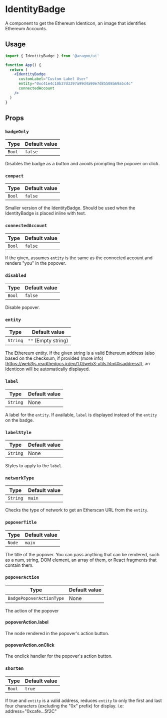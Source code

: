 # IdentityBadge

A component to get the Ethereum Identicon, an image that identifies Ethereum Accounts.

## Usage

```jsx
import { IdentityBadge } from '@aragon/ui'

function App() {
  return (
    <IdentityBadge
      customLabel="Custom Label User"
      entity="0xc41e4c10b37d3397a99d4a90e7d85508a69a5c4c"
      connectedAccount
    />
  )
}
```

## Props

### `badgeOnly`

| Type   | Default value |
| ------ | ------------- |
| `Bool` | `false`       |

Disables the badge as a button and avoids prompting the popover on click.

### `compact`

| Type   | Default value |
| ------ | ------------- |
| `Bool` | `false`       |

Smaller version of the IdentityBadge. Should be used when the IdentityBadge is placed inline with text.

### `connectedAccount`

| Type   | Default value |
| ------ | ------------- |
| `Bool` | `false`       |

If the given, assumes `entity` is the same as the connected account and renders "you" in the popover.

### `disabled`

| Type   | Default value |
| ------ | ------------- |
| `Bool` | `false`       |

Disable popover.

### `entity`

| Type     | Default value       |
| -------- | ------------------- |
| `String` | `""` (Empty string) |

The Ethereum entity. If the given string is a valid Ethereum address (also based on the checksum, if provided (more info)[https://web3js.readthedocs.io/en/1.0/web3-utils.html#isaddress]), an Identicon will be automatically displayed.

### `label`

| Type     | Default value |
| -------- | ------------- |
| `String` | None          |

A label for the `entity`. If available, `label` is displayed instead of the `entity` on the badge.

### `labelStyle`

| Type     | Default value |
| -------- | ------------- |
| `String` | None          |

Styles to apply to the `label`.

### `networkType`

| Type     | Default value |
| -------- | ------------- |
| `String` | `main`        |

Checks the type of network to get an Etherscan URL from the `entity`.

### `popoverTitle`

| Type   | Default value |
| ------ | ------------- |
| `Node` | `main`        |

The title of the popover. You can pass anything that can be rendered, such as a num, string, DOM element, an array of them, or React fragments that contain them.

### `popoverAction`

| Type                     | Default value |
| ------------------------ | ------------- |
| `BadgePopoverActionType` | None          |

The action of the popover

#### popoverAction.label

The node rendered in the popover's action button.

#### popoverAction.onClick

The onclick handler for the popover's action button.

### `shorten`

| Type   | Default value |
| ------ | ------------- |
| `Bool` | `true`        |

If true and `entity` is a valid address, reduces `entity` to only the first and last four characters (excluding the "0x" prefix) for display. i.e: address="0xcafe…5f2C"

